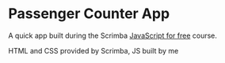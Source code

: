 # Passenger Counter App

A quick app built during the Scrimba [JavaScript for free](https://scrimba.com/learn/learnjavascript) course.

HTML and CSS provided by Scrimba, JS built by me